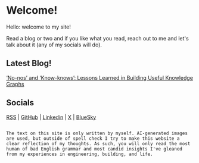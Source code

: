 # Welcome!

Hello: welcome to my site!

Read a blog or two and if you like what you read, reach out to me and let's talk about it (any of my socials will do).

## Latest Blog!

[‘No-nos’ and ‘Know-knows’: Lessons Learned in Building Useful Knowledge Graphs](https://thejoeblankenship.com/blogs/nono_knowknows)

## Socials

[RSS](https://raw.githubusercontent.com/joeblankenship1/thejoeblankenship/refs/heads/main/website/rss/thejoeblankenship_rss.xml) | [GitHub](https://github.com/joeblankenship1) | [Linkedin](https://www.linkedin.com/in/thejoeblankenship/) | [X](https://x.com/datadungeoneer) | [BlueSky](https://bsky.app/profile/datadungeoneer.bsky.social)

```{admonition} AI Disclaimer

The text on this site is only written by myself. AI-generated images are used, but outside of spell check I try to make this website a clear reflection of my thoughts. As such, you will only read the most human of bad English grammar and most candid insights I've gleaned from my experiences in engineering, building, and life.

```
